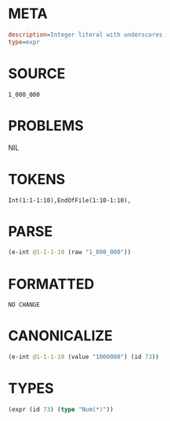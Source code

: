 # META
~~~ini
description=Integer literal with underscores
type=expr
~~~
# SOURCE
~~~roc
1_000_000
~~~
# PROBLEMS
NIL
# TOKENS
~~~zig
Int(1:1-1:10),EndOfFile(1:10-1:10),
~~~
# PARSE
~~~clojure
(e-int @1-1-1-10 (raw "1_000_000"))
~~~
# FORMATTED
~~~roc
NO CHANGE
~~~
# CANONICALIZE
~~~clojure
(e-int @1-1-1-10 (value "1000000") (id 73))
~~~
# TYPES
~~~clojure
(expr (id 73) (type "Num(*)"))
~~~